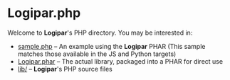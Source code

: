 # Logipar.php

Welcome to **Logipar**'s PHP directory.  You may be interested in:
* [sample.php](sample.php) – An example using the **Logipar** PHAR (This sample matches those available in the JS and Python targets)
* [Logipar.phar](Logipar.phar) – The actual library, packaged into a PHAR for direct use
* [lib/](lib) – **Logipar**'s PHP source files